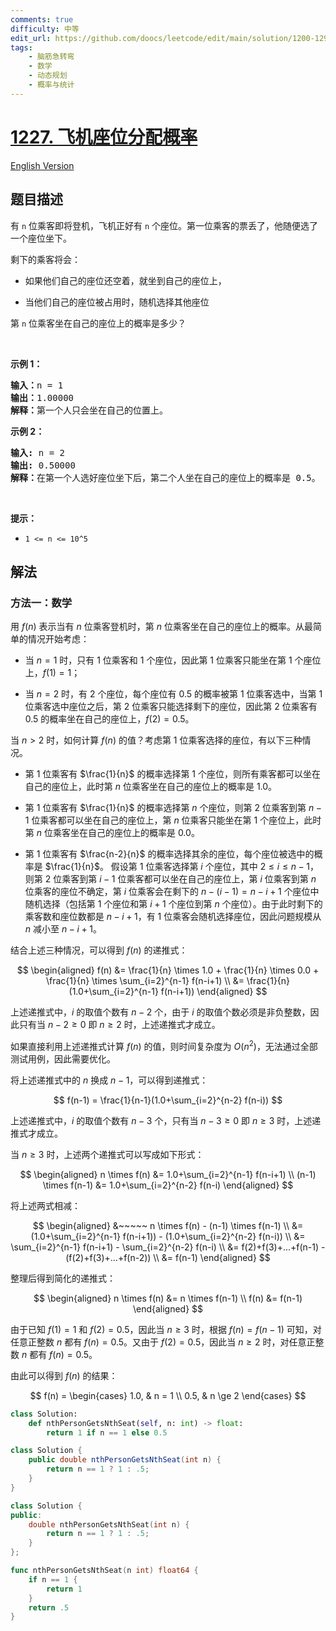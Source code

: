 ```yaml
---
comments: true
difficulty: 中等
edit_url: https://github.com/doocs/leetcode/edit/main/solution/1200-1299/1227.Airplane%20Seat%20Assignment%20Probability/README.md
tags:
    - 脑筋急转弯
    - 数学
    - 动态规划
    - 概率与统计
---
```


<!-- problem:start -->

# [1227. 飞机座位分配概率](https://leetcode.cn/problems/airplane-seat-assignment-probability)

[English Version](/solution/1200-1299/1227.Airplane%20Seat%20Assignment%20Probability/README_EN.md)

## 题目描述

<!-- description:start -->

<p>有 <code>n</code> 位乘客即将登机，飞机正好有 <code>n</code> 个座位。第一位乘客的票丢了，他随便选了一个座位坐下。</p>

<p>剩下的乘客将会：</p>

<ul>
	<li>
	<p>如果他们自己的座位还空着，就坐到自己的座位上，</p>
	</li>
	<li>当他们自己的座位被占用时，随机选择其他座位</li>
</ul>

<p>第 <code>n</code>&nbsp;位乘客坐在自己的座位上的概率是多少？</p>

<p>&nbsp;</p>

<p><strong>示例 1：</strong></p>

<pre>
<strong>输入：</strong>n = 1
<strong>输出：</strong>1.00000
<strong>解释：</strong>第一个人只会坐在自己的位置上。</pre>

<p><strong>示例 2：</strong></p>

<pre>
<strong>输入:</strong> n = 2
<strong>输出:</strong> 0.50000
<strong>解释：</strong>在第一个人选好座位坐下后，第二个人坐在自己的座位上的概率是 0.5。
</pre>

<p>&nbsp;</p>

<p><strong>提示：</strong></p>

<ul>
	<li><code>1 &lt;= n &lt;= 10^5</code></li>
</ul>

<!-- description:end -->

## 解法

<!-- solution:start -->

### 方法一：数学

用 $f(n)$ 表示当有 $n$ 位乘客登机时，第 $n$ 位乘客坐在自己的座位上的概率。从最简单的情况开始考虑：

-   当 $n=1$ 时，只有 $1$ 位乘客和 $1$ 个座位，因此第 $1$ 位乘客只能坐在第 $1$ 个座位上，$f(1)=1$；

-   当 $n=2$ 时，有 $2$ 个座位，每个座位有 $0.5$ 的概率被第 $1$ 位乘客选中，当第 $1$ 位乘客选中座位之后，第 $2$ 位乘客只能选择剩下的座位，因此第 $2$ 位乘客有 $0.5$ 的概率坐在自己的座位上，$f(2)=0.5$。

当 $n>2$ 时，如何计算 $f(n)$ 的值？考虑第 $1$ 位乘客选择的座位，有以下三种情况。

-   第 $1$ 位乘客有 $\frac{1}{n}$ 的概率选择第 $1$ 个座位，则所有乘客都可以坐在自己的座位上，此时第 $n$ 位乘客坐在自己的座位上的概率是 $1.0$。

-   第 $1$ 位乘客有 $\frac{1}{n}$ 的概率选择第 $n$ 个座位，则第 $2$ 位乘客到第 $n-1$ 位乘客都可以坐在自己的座位上，第 $n$ 位乘客只能坐在第 $1$ 个座位上，此时第 $n$ 位乘客坐在自己的座位上的概率是 $0.0$。

-   第 $1$ 位乘客有 $\frac{n-2}{n}$ 的概率选择其余的座位，每个座位被选中的概率是 $\frac{1}{n}$。
    假设第 $1$ 位乘客选择第 $i$ 个座位，其中 $2 \le i \le n-1$，则第 $2$ 位乘客到第 $i-1$ 位乘客都可以坐在自己的座位上，第 $i$ 位乘客到第 $n$ 位乘客的座位不确定，第 $i$ 位乘客会在剩下的 $n-(i-1)=n-i+1$ 个座位中随机选择（包括第 $1$ 个座位和第 $i+1$ 个座位到第 $n$ 个座位）。由于此时剩下的乘客数和座位数都是 $n-i+1$，有 $1$ 位乘客会随机选择座位，因此问题规模从 $n$ 减小至 $n-i+1$。

结合上述三种情况，可以得到 $f(n)$ 的递推式：

$$
\begin{aligned}
f(n) &= \frac{1}{n} \times 1.0 + \frac{1}{n} \times 0.0 + \frac{1}{n} \times \sum_{i=2}^{n-1} f(n-i+1) \\
&= \frac{1}{n}(1.0+\sum_{i=2}^{n-1} f(n-i+1))
\end{aligned}
$$

上述递推式中，$i$ 的取值个数有 $n-2$ 个，由于 $i$ 的取值个数必须是非负整数，因此只有当 $n-2 \ge 0$ 即 $n \ge 2$ 时，上述递推式才成立。

如果直接利用上述递推式计算 $f(n)$ 的值，则时间复杂度为 $O(n^2)$，无法通过全部测试用例，因此需要优化。

将上述递推式中的 $n$ 换成 $n-1$，可以得到递推式：

$$
f(n-1) = \frac{1}{n-1}(1.0+\sum_{i=2}^{n-2} f(n-i))
$$

上述递推式中，$i$ 的取值个数有 $n-3$ 个，只有当 $n-3 \ge 0$ 即 $n \ge 3$ 时，上述递推式才成立。

当 $n \ge 3$ 时，上述两个递推式可以写成如下形式：

$$
\begin{aligned}
n \times f(n) &= 1.0+\sum_{i=2}^{n-1} f(n-i+1) \\
(n-1) \times f(n-1) &= 1.0+\sum_{i=2}^{n-2} f(n-i)
\end{aligned}
$$

将上述两式相减：

$$
\begin{aligned}
&~~~~~ n \times f(n) - (n-1) \times f(n-1) \\
&= (1.0+\sum_{i=2}^{n-1} f(n-i+1)) - (1.0+\sum_{i=2}^{n-2} f(n-i)) \\
&= \sum_{i=2}^{n-1} f(n-i+1) - \sum_{i=2}^{n-2} f(n-i) \\
&= f(2)+f(3)+...+f(n-1) - (f(2)+f(3)+...+f(n-2)) \\
&= f(n-1)
\end{aligned}
$$

整理后得到简化的递推式：

$$
\begin{aligned}
n \times f(n) &= n \times f(n-1) \\
f(n) &= f(n-1)
\end{aligned}
$$

由于已知 $f(1)=1$ 和 $f(2)=0.5$，因此当 $n \ge 3$ 时，根据 $f(n) = f(n-1)$ 可知，对任意正整数 $n$ 都有 $f(n)=0.5$。又由于 $f(2)=0.5$，因此当 $n \ge 2$ 时，对任意正整数 $n$ 都有 $f(n)=0.5$。

由此可以得到 $f(n)$ 的结果：

$$
f(n) = \begin{cases}
1.0, & n = 1 \\
0.5, & n \ge 2
\end{cases}
$$

<!-- tabs:start -->

```python
class Solution:
    def nthPersonGetsNthSeat(self, n: int) -> float:
        return 1 if n == 1 else 0.5
```

```java
class Solution {
    public double nthPersonGetsNthSeat(int n) {
        return n == 1 ? 1 : .5;
    }
}
```

```cpp
class Solution {
public:
    double nthPersonGetsNthSeat(int n) {
        return n == 1 ? 1 : .5;
    }
};
```

```go
func nthPersonGetsNthSeat(n int) float64 {
	if n == 1 {
		return 1
	}
	return .5
}
```

<!-- tabs:end -->

<!-- solution:end -->

<!-- problem:end -->
